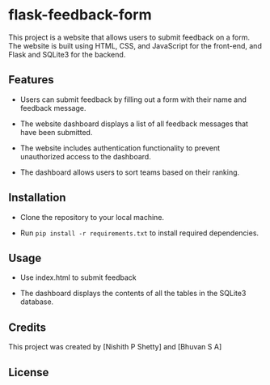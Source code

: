 # flask-feedback-form

This project is a website that allows users to submit feedback on a form. The website is built using HTML, CSS, and JavaScript for the front-end, and Flask and SQLite3 for the backend.

## Features

  * Users can submit feedback by filling out a form with their name and feedback message.

  * The website dashboard displays a list of all feedback messages that have been submitted.

  * The website includes authentication functionality to prevent unauthorized access to the dashboard.
  
  * The dashboard allows users to sort teams based on their ranking.
  
## Installation
  
  * Clone the repository to your local machine.

  * Run ``` pip install -r requirements.txt ``` to install required dependencies.


## Usage

 * Use index.html to submit feedback

 * The dashboard displays the contents of all the tables in the SQLite3 database.

## Credits

  This project was created by [Nishith P Shetty] and [Bhuvan S A]

## License
